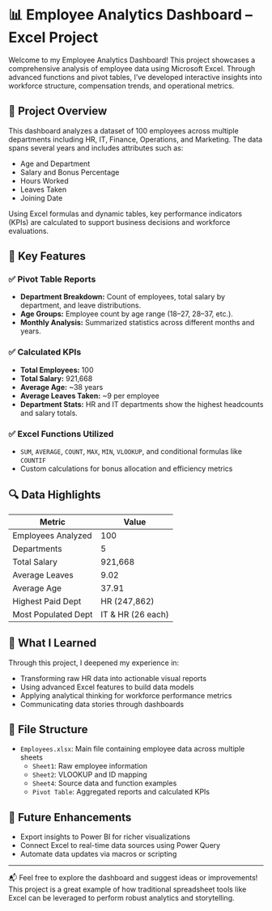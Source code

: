 # 📊 Employee Analytics Dashboard – Excel Project

Welcome to my Employee Analytics Dashboard! This project showcases a comprehensive analysis of employee data using Microsoft Excel. Through advanced functions and pivot tables, I’ve developed interactive insights into workforce structure, compensation trends, and operational metrics.

## 📌 Project Overview

This dashboard analyzes a dataset of 100 employees across multiple departments including HR, IT, Finance, Operations, and Marketing. The data spans several years and includes attributes such as:

- Age and Department
- Salary and Bonus Percentage
- Hours Worked
- Leaves Taken
- Joining Date

Using Excel formulas and dynamic tables, key performance indicators (KPIs) are calculated to support business decisions and workforce evaluations.

## 🧮 Key Features

### ✅ Pivot Table Reports
- **Department Breakdown:** Count of employees, total salary by department, and leave distributions.
- **Age Groups:** Employee count by age range (18–27, 28–37, etc.).
- **Monthly Analysis:** Summarized statistics across different months and years.

### ✅ Calculated KPIs
- **Total Employees:** 100
- **Total Salary:** 921,668
- **Average Age:** ~38 years
- **Average Leaves Taken:** ~9 per employee
- **Department Stats:** HR and IT departments show the highest headcounts and salary totals.

### ✅ Excel Functions Utilized
- `SUM`, `AVERAGE`, `COUNT`, `MAX`, `MIN`, `VLOOKUP`, and conditional formulas like `COUNTIF`
- Custom calculations for bonus allocation and efficiency metrics

## 🔍 Data Highlights

| Metric               | Value       |
|----------------------|-------------|
| Employees Analyzed   | 100         |
| Departments          | 5           |
| Total Salary         | 921,668     |
| Average Leaves       | 9.02        |
| Average Age          | 37.91       |
| Highest Paid Dept    | HR (247,862)|
| Most Populated Dept  | IT & HR (26 each) |

## 🧠 What I Learned

Through this project, I deepened my experience in:

- Transforming raw HR data into actionable visual reports
- Using advanced Excel features to build data models
- Applying analytical thinking for workforce performance metrics
- Communicating data stories through dashboards

## 📂 File Structure

- `Employees.xlsx`: Main file containing employee data across multiple sheets
  - `Sheet1`: Raw employee information
  - `Sheet2`: VLOOKUP and ID mapping
  - `Sheet4`: Source data and function examples
  - `Pivot Table`: Aggregated reports and calculated KPIs

## 🚀 Future Enhancements

- Export insights to Power BI for richer visualizations
- Connect Excel to real-time data sources using Power Query
- Automate data updates via macros or scripting

---

📬 Feel free to explore the dashboard and suggest ideas or improvements! This project is a great example of how traditional spreadsheet tools like Excel can be leveraged to perform robust analytics and storytelling.


